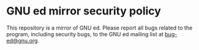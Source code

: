 # GNU ed mirror security policy

This repository is a mirror of GNU ed. Please report all bugs related to the
program, including security bugs, to the GNU ed mailing list at
[bug-ed@gnu.org](mailto:bug-ed@gnu.org).
